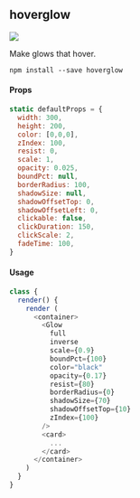 ## hoverglow

<img src="https://raw.githubusercontent.com/motion/hoverglow/master/demo.gif" />

Make glows that hover.

```
npm install --save hoverglow
```

#### Props

```js
static defaultProps = {
  width: 300,
  height: 200,
  color: [0,0,0],
  zIndex: 100,
  resist: 0,
  scale: 1,
  opacity: 0.025,
  boundPct: null,
  borderRadius: 100,
  shadowSize: null,
  shadowOffsetTop: 0,
  shadowOffsetLeft: 0,
  clickable: false,
  clickDuration: 150,
  clickScale: 2,
  fadeTime: 100,
}
```

#### Usage

```js
class {
  render() {
    render (
      <container>
        <Glow
          full
          inverse
          scale={0.9}
          boundPct={100}
          color="black"
          opacity={0.17}
          resist={80}
          borderRadius={0}
          shadowSize={70}
          shadowOffsetTop={10}
          zIndex={100}
        />
        <card>
          ...
        </card>
      </container>
    )
  }
}
```
